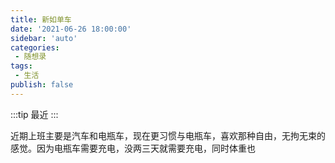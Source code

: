 ```yaml
---
title: 新如单车
date: '2021-06-26 18:00:00'
sidebar: 'auto'
categories:
 - 随想录
tags:
 - 生活
publish: false
---
```


:::tip
最近
:::

近期上班主要是汽车和电瓶车，现在更习惯与电瓶车，喜欢那种自由，无拘无束的感觉。因为电瓶车需要充电，没两三天就需要充电，同时体重也
